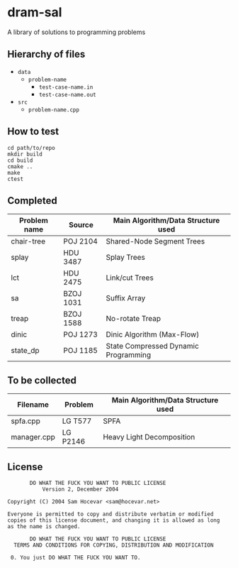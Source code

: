 dram-sal
========

A library of solutions to programming problems

Hierarchy of files
------------------

- `data`
  - `problem-name`
    - `test-case-name.in`
    - `test-case-name.out`
- `src`
  - `problem-name.cpp`

How to test
-----------

```
cd path/to/repo
mkdir build
cd build
cmake ..
make
ctest
```

Completed
---------

| Problem name | Source | Main Algorithm/Data Structure used |
| ------------ | ------ | ---------------------------------- |
| chair-tree | POJ 2104 | Shared-Node Segment Trees |
| splay | HDU 3487 | Splay Trees |
| lct | HDU 2475 | Link/cut Trees |
| sa | BZOJ 1031 | Suffix Array |
| treap | BZOJ 1588 | No-rotate Treap |
| dinic | POJ 1273 | Dinic Algorithm (Max-Flow) |
| state_dp | POJ 1185 | State Compressed Dynamic Programming |

To be collected
---------------

| Filename | Problem | Main Algorithm/Data Structure used |
| -------- | ------- | ---------------------------------- |
| spfa.cpp | LG T577 | SPFA |
| manager.cpp | LG P2146 | Heavy Light Decomposition |

License
-------

	       DO WHAT THE FUCK YOU WANT TO PUBLIC LICENSE
		       Version 2, December 2004

    Copyright (C) 2004 Sam Hocevar <sam@hocevar.net>

    Everyone is permitted to copy and distribute verbatim or modified
    copies of this license document, and changing it is allowed as long
    as the name is changed.

	       DO WHAT THE FUCK YOU WANT TO PUBLIC LICENSE
      TERMS AND CONDITIONS FOR COPYING, DISTRIBUTION AND MODIFICATION

     0. You just DO WHAT THE FUCK YOU WANT TO.

